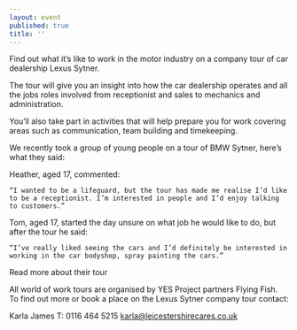 ```yaml
---
layout: event
published: true
title: ''
---
```

Find out what it’s like to work in the motor industry on a company tour of car dealership Lexus Sytner.

The tour will give you an insight into how the car dealership operates and all the jobs roles involved from receptionist and sales to mechanics and administration.

You’ll also take part in activities that will help prepare you for work covering areas such as communication, team building and timekeeping.

We recently took a group of young people on a tour of BMW Sytner, here’s what they said:

Heather, aged 17, commented:

    “I wanted to be a lifeguard, but the tour has made me realise I’d like to be a receptionist. I’m interested in people and I’d enjoy talking to customers.”

Tom, aged 17, started the day unsure on what job he would like to do, but after the tour he said:

    “I’ve really liked seeing the cars and I’d definitely be interested in working in the car bodyshop, spray painting the cars.”

Read more about their tour

All world of work tours are organised by YES Project partners Flying Fish. To find out more or book a place on the Lexus Sytner company tour contact:

Karla James T: 0116 464 5215 karla@leicestershirecares.co.uk
